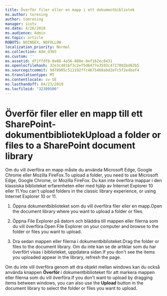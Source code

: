 ```yaml
---
title: Överför filer eller en mapp i ett dokumentbibliotek
ms.author: toresing
author: tomresing
manager: scotv
ms.date: 4/26/2018
ms.audience: Admin
ms.topic: article
ROBOTS: NOINDEX, NOFOLLOW
localization_priority: Normal
ms.collection: Adm_O365
ms.custom: ''
ms.assetid: df1ffdf0-8e08-4a56-880e-8ef162ec8431
ms.openlocfilehash: 32e3c4016f3c2ef5d6477e3593c4717802bd62b5
ms.sourcegitcommit: 9d78905c512192ffc4675468abd2efc5f2e4baf4
ms.translationtype: MT
ms.contentlocale: sv-SE
ms.lasthandoff: 04/23/2019
ms.locfileid: "32389506"
---
```

# <a name="upload-a-folder-or-files-to-a-sharepoint-document-library"></a><span data-ttu-id="4bece-102">Överför filer eller en mapp till ett SharePoint-dokumentbibliotek</span><span class="sxs-lookup"><span data-stu-id="4bece-102">Upload a folder or files to a SharePoint document library</span></span>

<span data-ttu-id="4bece-103">Om du vill överföra en mapp måste du använda Microsoft Edge, Google Chrome eller Mozilla FireFox.</span><span class="sxs-lookup"><span data-stu-id="4bece-103">To upload a folder, you need to use Microsoft Edge, Google Chrome, or Mozilla FireFox.</span></span> <span data-ttu-id="4bece-104">Du kan inte överföra mappar i den klassiska biblioteket erfarenheten eller med hjälp av Internet Explorer 10 eller 11.</span><span class="sxs-lookup"><span data-stu-id="4bece-104">You can't upload folders in the classic library experience, or using Internet Explorer 10 or 11.</span></span>
  
1. <span data-ttu-id="4bece-105">Öppna dokumentbiblioteket som du vill överföra filer eller en mapp.</span><span class="sxs-lookup"><span data-stu-id="4bece-105">Open the document library where you want to upload a folder or files.</span></span>
    
2. <span data-ttu-id="4bece-106">Öppna File Explorer på datorn och bläddra till mappen eller filerna som du vill överföra.</span><span class="sxs-lookup"><span data-stu-id="4bece-106">Open File Explorer on your computer and browse to the folder or files you want to upload.</span></span>
    
3. <span data-ttu-id="4bece-107">Dra sedan mappen eller filerna i dokumentbiblioteket.</span><span class="sxs-lookup"><span data-stu-id="4bece-107">Drag the folder or files to the document library.</span></span> <span data-ttu-id="4bece-108">Om du inte kan se de artiklar som du har överfört visas i biblioteket, uppdatera sidan.</span><span class="sxs-lookup"><span data-stu-id="4bece-108">If you don't see the items you uploaded appear in the library, refresh the page.</span></span> 
    
<span data-ttu-id="4bece-109">Om du inte vill överföra genom att dra objekt mellan windows kan du också använda knappen **Överför** i dokumentbiblioteket för att markera mappen eller filerna som du vill överföra.</span><span class="sxs-lookup"><span data-stu-id="4bece-109">If you don't want to upload by dragging items between windows, you can also use the **Upload** button in the document library to select the folder or files you want to upload.</span></span> 
  

